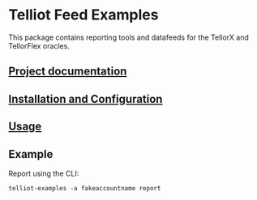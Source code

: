 # Telliot Feed Examples

This package contains reporting tools and datafeeds for the TellorX and TellorFlex oracles.

## [Project documentation](https://tellor-io.github.io/telliot-feeds/)

## [Installation and Configuration](https://tellor-io.github.io/telliot-feeds/getting-started/)

## [Usage](https://tellor-io.github.io/telliot-feeds/usage/)

## Example

Report using the CLI:
```
telliot-examples -a fakeaccountname report
```
